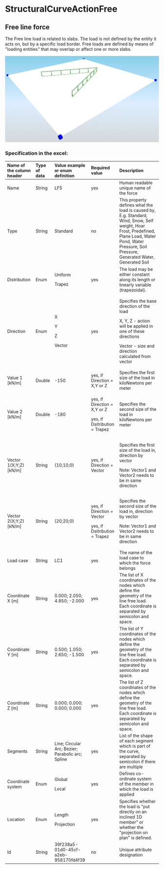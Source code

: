 # StructuralCurveActionFree

## Free line force

The Free line load is related to slabs. The load is not defined by the entity it acts on, but by a specific load border. Free loads are defined by means of "loading entities" that may overlap or affect one or more slabs.

![](../.gitbook/assets/39_structuralcurveactionfree1.png)

### Specification in the excel:

<table>
  <thead>
    <tr>
      <th style="text-align:left">Name of the column header</th>
      <th style="text-align:left">Type of data</th>
      <th style="text-align:left">Value example or enum definition</th>
      <th style="text-align:left">Required value</th>
      <th style="text-align:left">Description</th>
    </tr>
  </thead>
  <tbody>
    <tr>
      <td style="text-align:left">Name</td>
      <td style="text-align:left">String</td>
      <td style="text-align:left">LF5</td>
      <td style="text-align:left">yes</td>
      <td style="text-align:left">Human readable unique name of the force</td>
    </tr>
    <tr>
      <td style="text-align:left">Type</td>
      <td style="text-align:left">String</td>
      <td style="text-align:left">Standard</td>
      <td style="text-align:left">no</td>
      <td style="text-align:left">This property defines what the load is caused by, E.g. Standard, Wind,
        Snow, Self weight, Hoar Frost, Predefined, Plane Load, Water Pond, Water
        Pressure, Soil Pressure, Generated Water, Generated Soil</td>
    </tr>
    <tr>
      <td style="text-align:left">Distribution</td>
      <td style="text-align:left">Enum</td>
      <td style="text-align:left">
        <p>Uniform</p>
        <p>Trapez</p>
      </td>
      <td style="text-align:left">yes</td>
      <td style="text-align:left">The load may be either constant along its length or linearly variable
        (trapezoidal).</td>
    </tr>
    <tr>
      <td style="text-align:left">Direction</td>
      <td style="text-align:left">Enum</td>
      <td style="text-align:left">
        <p>X</p>
        <p>Y</p>
        <p>Z</p>
        <p>Vector</p>
      </td>
      <td style="text-align:left">yes</td>
      <td style="text-align:left">
        <p>Specifies the base direction of the load</p>
        <p>X, Y, Z - action will be applied in one of these directions</p>
        <p>Vector - size and direction calculated from vector</p>
      </td>
    </tr>
    <tr>
      <td style="text-align:left">Value 1 [kN/m]</td>
      <td style="text-align:left">Double</td>
      <td style="text-align:left">-150</td>
      <td style="text-align:left">yes, if Direction = X,Y or Z</td>
      <td style="text-align:left">Specifies the first size of the load in kiloNewtons per meter</td>
    </tr>
    <tr>
      <td style="text-align:left">Value 2 [kN/m]</td>
      <td style="text-align:left">Double</td>
      <td style="text-align:left">-180</td>
      <td style="text-align:left">
        <p>yes, if Direction = X,Y or Z</p>
        <p>yes, if Dsitribution = Trapez</p>
      </td>
      <td style="text-align:left">Specifies the second size of the load in kiloNewtons per meter</td>
    </tr>
    <tr>
      <td style="text-align:left">Vector 1(X;Y;Z) [kN/m]</td>
      <td style="text-align:left">String</td>
      <td style="text-align:left">(10;10;0)</td>
      <td style="text-align:left">yes, if Direction = Vector</td>
      <td style="text-align:left">
        <p>Specifies the first size of the load in, direction by vector</p>
        <p>Note: Vector1 and Vector2 needs to be in same direction</p>
      </td>
    </tr>
    <tr>
      <td style="text-align:left">Vector 2(X;Y;Z) [kN/m]</td>
      <td style="text-align:left">String</td>
      <td style="text-align:left">(20;20;0)</td>
      <td style="text-align:left">
        <p>yes, if Direction = Vector</p>
        <p>yes, if Dsitribution = Trapez</p>
      </td>
      <td style="text-align:left">
        <p>Specifies the second size of the load in, direction by vector</p>
        <p>Note: Vector1 and Vector2 needs to be in same direction</p>
      </td>
    </tr>
    <tr>
      <td style="text-align:left">Load case</td>
      <td style="text-align:left">String</td>
      <td style="text-align:left">LC1</td>
      <td style="text-align:left">yes</td>
      <td style="text-align:left">The name of the load case to which the force belongs</td>
    </tr>
    <tr>
      <td style="text-align:left">Coordinate X [m]</td>
      <td style="text-align:left">String</td>
      <td style="text-align:left">0.000; 2.050; 4.850; -2.000</td>
      <td style="text-align:left">yes</td>
      <td style="text-align:left">The list of X coordinates of the nodes which define the geometry of the
        line free load. Each coordinate is separated by semicolon and space.</td>
    </tr>
    <tr>
      <td style="text-align:left">Coordinate Y [m]</td>
      <td style="text-align:left">String</td>
      <td style="text-align:left">0.500; 1.050; 2.650; -1.500</td>
      <td style="text-align:left">yes</td>
      <td style="text-align:left">The list of Y coordinates of the nodes which define the geometry of the
        line free load. Each coordinate is separated by semicolon and space.</td>
    </tr>
    <tr>
      <td style="text-align:left">Coordinate Z [m]</td>
      <td style="text-align:left">String</td>
      <td style="text-align:left">0.000; 0.000; 0.000; 0.000</td>
      <td style="text-align:left">yes</td>
      <td style="text-align:left">The list of Z coordinates of the nodes which define the geometry of the
        line free load. Each coordinate is separated by semicolon and space.</td>
    </tr>
    <tr>
      <td style="text-align:left">Segments</td>
      <td style="text-align:left">String</td>
      <td style="text-align:left">Line; Circular Arc; Bezier; Parabolic arc; Spline</td>
      <td style="text-align:left">yes</td>
      <td style="text-align:left">List of the shape of each segment which is part of the curve, separated
        by semicolon if there are multiple</td>
    </tr>
    <tr>
      <td style="text-align:left">Coordinate system</td>
      <td style="text-align:left">Enum</td>
      <td style="text-align:left">
        <p>Global</p>
        <p>Local</p>
      </td>
      <td style="text-align:left">yes</td>
      <td style="text-align:left">Defines co-ordinate system of the member in which the load is applied</td>
    </tr>
    <tr>
      <td style="text-align:left">Location</td>
      <td style="text-align:left">Enum</td>
      <td style="text-align:left">
        <p>Length</p>
        <p>Projection</p>
      </td>
      <td style="text-align:left">yes</td>
      <td style="text-align:left">Specifies whether the load is &quot;put directly on an inclined 1D member&quot;
        or whether the &quot;projection on plan&quot; is defined.</td>
    </tr>
    <tr>
      <td style="text-align:left">Id</td>
      <td style="text-align:left">String</td>
      <td style="text-align:left">39f238a5-01d0-45cf-a2eb-958170fd4f39</td>
      <td style="text-align:left">no</td>
      <td style="text-align:left">Unique attribute designation</td>
    </tr>
  </tbody>
</table>

